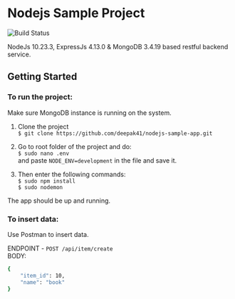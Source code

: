 # Nodejs Sample Project

![Build Status](https://travis-ci.org/joemccann/dillinger.svg?branch=master)

NodeJs 10.23.3, ExpressJs 4.13.0 & MongoDB 3.4.19 based restful backend service.


## Getting Started
### To run the project:  
Make sure MongoDB instance is running on the system.  
1. Clone the project  
`$ git clone https://github.com/deepak41/nodejs-sample-app.git`

2. Go to root folder of the project and do:   
`$ sudo nano .env`  
and paste `NODE_ENV=development` in the file and save it.

3. Then enter the following commands:   
`$ sudo npm install`  
`$ sudo nodemon`  

The app should be up and running. 

### To insert data:  
Use Postman to insert data.  

ENDPOINT - `POST /api/item/create`  
BODY:
```sh
{
	"item_id": 10,
	"name": "book"
}
```
